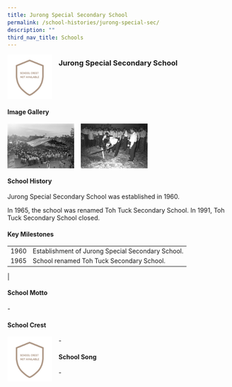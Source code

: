 ```yaml
---
title: Jurong Special Secondary School
permalink: /school-histories/jurong-special-sec/
description: ""
third_nav_title: Schools
---
```

<img src="/images/jurongspecialsec1.png" style="width:20%;margin-right:15px;" align = "left">

### **Jurong Special Secondary School**

<br clear="left">

#### **Image Gallery**

<p><a href="https://d1yxymztqoj7qn.amplifyapp.com/images/jurongspecialsec2.jpg">  
<img src="/images/jurongspecialsec2.jpg" style="width:30%;margin-right:15px;" align = "left">
</a></p>

<p><a href="https://d1yxymztqoj7qn.amplifyapp.com/images/jurongspecialsec3.jpg">  
<img src="/images/jurongspecialsec3.jpg" style="width:30%;margin-right:15px;" align = "left">
</a></p>

<br clear="left">

#### **School History**
Jurong Special Secondary School was established in 1960.  
  
In 1965, the school was renamed Toh Tuck Secondary School. In 1991, Toh Tuck Secondary School closed.

#### **Key Milestones**

|  |  |
|:---:|---|
| 1960 | Establishment of Jurong Special Secondary School. |
| 1965 | School renamed Toh Tuck Secondary School. |
|

#### **School Motto**
\-

#### **School Crest**
<img src="/images/jurongspecialsec1.png" style="width:20%;margin-right:15px;" align = "left">

\-

#### **School Song**
\-